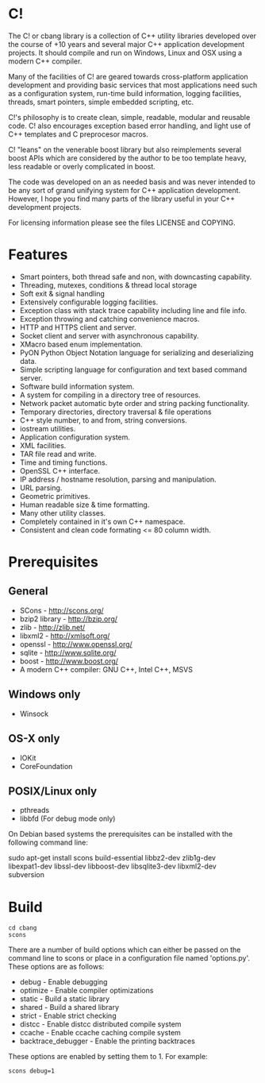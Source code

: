 C!
=====

The C! or cbang library is a collection of C++ utility libraries developed over the course of +10 years and several major C++ application development projects.  It should compile and run on Windows, Linux and OSX using a modern C++ compiler.

Many of the facilities of C! are geared towards cross-platform application development and providing basic services that most applications need such as a configuration system, run-time build information, logging facilities, threads, smart pointers, simple embedded scripting, etc.

C!'s philosophy is to create clean, simple, readable, modular and reusable code.  C! also encourages exception based error handling, and light use of C++ templates and C preprocesor macros.

C! "leans" on the venerable boost library but also reimplements several boost APIs which are considered by the author to be too template heavy, less readable or overly complicated in boost.

The code was developed on an as needed basis and was never intended to be any sort of grand unifying system for C++ application development.  However, I hope you find many parts of the library useful in your C++
development projects.

For licensing information please see the files LICENSE and COPYING.


# Features
  - Smart pointers, both thread safe and non, with downcasting capability.
  - Threading, mutexes, conditions & thread local storage
  - Soft exit & signal handling
  - Extensively configurable logging facilities.
  - Exception class with stack trace capability including line and file info.
  - Exception throwing and catching convenience macros.
  - HTTP and HTTPS client and server.
  - Socket client and server with asynchronous capability.
  - XMacro based enum implementation.
  - PyON Python Object Notation language for serializing and deserializing data.
  - Simple scripting language for configuration and text based command server.
  - Software build information system.
  - A system for compiling in a directory tree of resources.
  - Network packet automatic byte order and string packing functionality.
  - Temporary directories, directory traversal & file operations
  - C++ style number, to and from, string conversions.
  - iostream utilities.
  - Application configuration system.
  - XML facilities.
  - TAR file read and write.
  - Time and timing functions.
  - OpenSSL C++ interface.
  - IP address / hostname resolution, parsing and manipulation.
  - URL parsing.
  - Geometric primitives.
  - Human readable size & time formatting.
  - Many other utility classes.
  - Completely contained in it's own C++ namespace.
  - Consistent and clean code formating <= 80 column width.


# Prerequisites
## General
  - SCons - http://scons.org/
  - bzip2 library - http://bzip.org/
  - zlib - http://zlib.net/
  - libxml2 - http://xmlsoft.org/
  - openssl - http://www.openssl.org/
  - sqlite - http://www.sqlite.org/
  - boost - http://www.boost.org/
  - A modern C++ compiler: GNU C++, Intel C++, MSVS

## Windows only
  - Winsock

## OS-X only
  - IOKit
  - CoreFoundation

## POSIX/Linux only
  - pthreads
  - libbfd (For debug mode only)

On Debian based systems the prerequisites can be installed with the following
command line:

  sudo apt-get install scons build-essential libbz2-dev zlib1g-dev \
    libexpat1-dev libssl-dev libboost-dev libsqlite3-dev libxml2-dev \
    subversion


# Build

    cd cbang
    scons

There are a number of build options which can either be passed on the command line to scons or place in a configuration file named 'options.py'.  These options are as follows:

  - debug                - Enable debugging
  - optimize             - Enable compiler optimizations
  - static               - Build a static library
  - shared               - Build a shared library
  - strict               - Enable strict checking
  - distcc               - Enable distcc distributed compile system
  - ccache               - Enable ccache caching compile system
  - backtrace_debugger   - Enable the printing backtraces

These options are enabled by setting them to 1.  For example:

    scons debug=1
